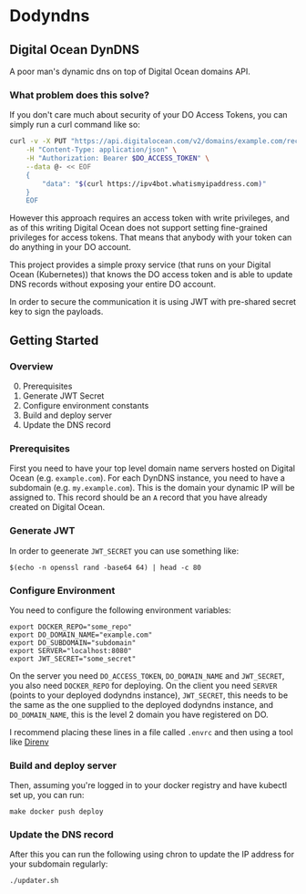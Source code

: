 # Dodyndns

## Digital Ocean DynDNS

A poor man's dynamic dns on top of Digital Ocean domains API.

### What problem does this solve?

If you don't care much about security of your DO Access Tokens, you can simply run a curl command like so:

```bash
curl -v -X PUT "https://api.digitalocean.com/v2/domains/example.com/records/3352896" \
    -H "Content-Type: application/json" \
    -H "Authorization: Bearer $DO_ACCESS_TOKEN" \
    --data @- << EOF
    {
        "data": "$(curl https://ipv4bot.whatismyipaddress.com)"
    }
    EOF
```

However this approach requires an access token with write privileges, and as of this writing Digital Ocean does not support setting fine-grained privileges for access tokens. That means that anybody with your token can do anything in your DO account. 

This project provides a simple proxy service (that runs on your Digital Ocean (Kubernetes)) that knows the DO access token and is able to update DNS records without exposing your entire DO account.

In order to secure the communication it is using JWT with pre-shared secret key to sign the payloads.

## Getting Started

### Overview

0. Prerequisites
1. Generate JWT Secret
2. Configure environment constants
3. Build and deploy server
4. Update the DNS record

### Prerequisites

First you need to have your top level domain name servers hosted on Digital Ocean (e.g. `example.com`). For each DynDNS instance, you need to have a subdomain (e.g. `my.example.com`). This is the domain your dynamic IP will be assigned to. This record should be an `A` record that you have already created on Digital Ocean.

### Generate JWT

In order to geenerate `JWT_SECRET` you can use something like:

```shell
$(echo -n openssl rand -base64 64) | head -c 80
```

### Configure Environment

You need to configure the following environment variables:

```shell
export DOCKER_REPO="some_repo"
export DO_DOMAIN_NAME="example.com"
export DO_SUBDOMAIN="subdomain"
export SERVER="localhost:8080"
export JWT_SECRET="some_secret"
```

On the server you need `DO_ACCESS_TOKEN`, `DO_DOMAIN_NAME` and `JWT_SECRET`, you also need `DOCKER_REPO` for deploying.
On the client you need `SERVER` (points to your deployed dodyndns instance), `JWT_SECRET`, this needs to be the same as the one supplied to the deployed dodyndns instance, and `DO_DOMAIN_NAME`, this is the level 2 domain you have registered on DO.

I recommend placing these lines in a file called `.envrc` and then using a tool like [Direnv](https://direnv.net/)

### Build and deploy server

Then, assuming you're logged in to your docker registry and have kubectl set up, you can run:

```shell
make docker push deploy
```

### Update the DNS record

After this you can run the following using chron to update the IP address for your subdomain regularly:

```shell
./updater.sh
```
